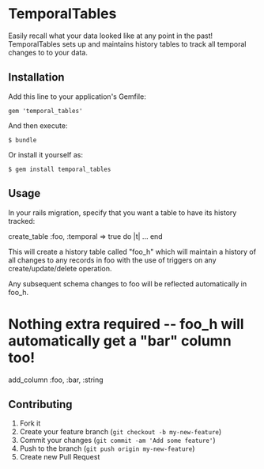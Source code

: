 # TemporalTables

Easily recall what your data looked like at any point in the past!  TemporalTables sets up and maintains history tables to track all temporal changes to to your data.

## Installation

Add this line to your application's Gemfile:

    gem 'temporal_tables'

And then execute:

    $ bundle

Or install it yourself as:

    $ gem install temporal_tables

## Usage

In your rails migration, specify that you want a table to have its history tracked:

 create_table :foo, :temporal => true do |t|
 	 ...
 end

This will create a history table called "foo_h" which will maintain a history of all changes to any records in foo with the use of triggers on any create/update/delete operation.

Any subsequent schema changes to foo will be reflected automatically in foo_h.

 # Nothing extra required -- foo_h will automatically get a "bar" column too!
 add_column :foo, :bar, :string

## Contributing

1. Fork it
2. Create your feature branch (`git checkout -b my-new-feature`)
3. Commit your changes (`git commit -am 'Add some feature'`)
4. Push to the branch (`git push origin my-new-feature`)
5. Create new Pull Request
